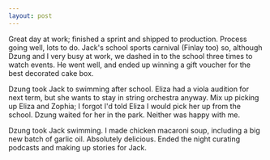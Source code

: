 ```yaml
---
layout: post
---
```


Great day at work; finished a sprint and shipped to production. Process going
well, lots to do. Jack's school sports carnival (Finlay too) so, although Dzung
and I very busy at work, we dashed in to the school three times to watch events.
He went well, and ended up winning a gift voucher for the best decorated cake
box.

Dzung took Jack to swimming after school. Eliza had a viola audition for next
term, but she wants to stay in string orchestra anyway. Mix up picking up Eliza
and Zophia; I forgot I'd told Eliza I would pick her up from the school. Dzung
waited for her in the park. Neither was happy with me.

Dzung took Jack swimming. I made chicken macaroni soup, including a big new
batch of garlic oil. Absolutely delicious. Ended the night curating podcasts and
making up stories for Jack.

